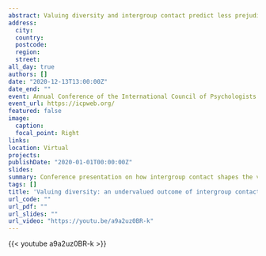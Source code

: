 ```yaml
---
abstract: Valuing diversity and intergroup contact predict less prejudice and discrimination, yet their relationship deserves closer attention. In this talk, I briefly share the results of three studies that highlighted how intergroup contact shapes diversity beliefs and why this matters.
address:
  city: 
  country: 
  postcode: 
  region: 
  street: 
all_day: true
authors: []
date: "2020-12-13T13:00:00Z"
date_end: ""
event: Annual Conference of the International Council of Psychologists
event_url: https://icpweb.org/
featured: false
image:
  caption:
  focal_point: Right
links:
location: Virtual
projects:
publishDate: "2020-01-01T00:00:00Z"
slides: 
summary: Conference presentation on how intergroup contact shapes the valuing of diversity and why this matters.
tags: []
title: 'Valuing diversity: an undervalued outcome of intergroup contact'
url_code: ""
url_pdf: ""
url_slides: ""
url_video: "https://youtu.be/a9a2uz0BR-k"
---
```


{{< youtube a9a2uz0BR-k >}}

